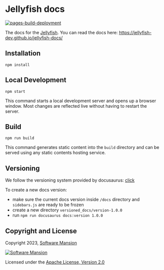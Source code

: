 # Jellyfish docs

[![pages-build-deployment](https://github.com/jellyfish-dev/jellyfish-docs/actions/workflows/build_pages.yml/badge.svg)](https://github.com/jellyfish-dev/jellyfish-docs/actions/workflows/pages/pages-build-deployment)

The docs for the [Jellyfish](https://github.com/jellyfish-dev/jellyfish).
You can read the docs here: https://jellyfish-dev.github.io/jellyfish-docs/

## Installation

```
npm install
```

## Local Development

```
npm start
```

This command starts a local development server and opens up a browser window. Most changes are reflected live without having to restart the server.

## Build

```
npm run build
```

This command generates static content into the `build` directory and can be served using any static contents hosting service.

## Versioning

We follow the versioning system provided by docusaurus: [click](https://docusaurus.io/docs/versioning)

To create a new docs version:
* make sure the current docs version inside `/docs` directory and `sidebars.js` are ready to be frozen
* create a new directory `versioned_docs/version-1.0.0`
* run `npm run docusaurus docs:version 1.0.0`

## Copyright and License

Copyright 2023, [Software Mansion](https://swmansion.com/?utm_source=git&utm_medium=readme&utm_campaign=jellyfish)

[![Software Mansion](https://logo.swmansion.com/logo?color=white&variant=desktop&width=200&tag=membrane-github)](https://swmansion.com/?utm_source=git&utm_medium=readme&utm_campaign=jellyfish)

Licensed under the [Apache License, Version 2.0](LICENSE)
